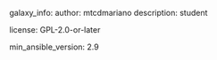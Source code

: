 galaxy_info:
  author: mtcdmariano
  description: student

  license: GPL-2.0-or-later

  min_ansible_version: 2.9
